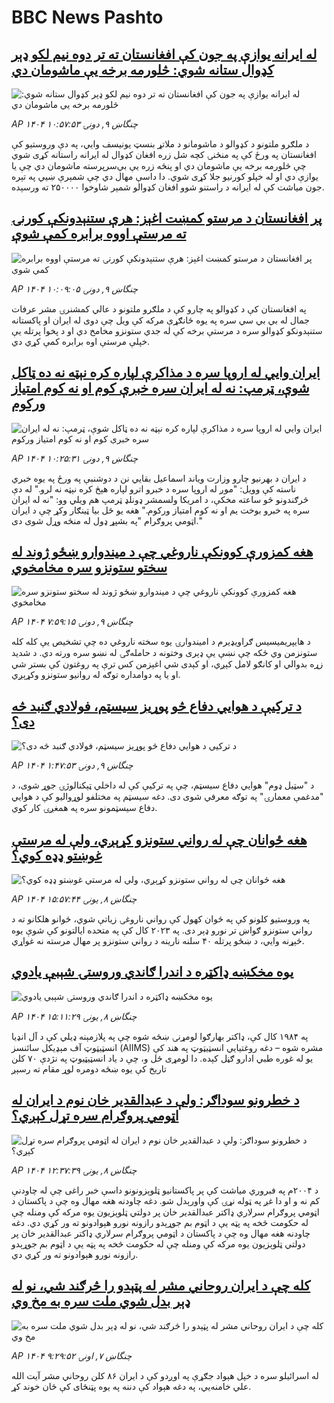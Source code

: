 # BBC News Pashto## [له ایرانه یوازې په جون کې افغانستان ته تر دوه نیم لکو ډېر کډوال ستانه شوي: څلورمه برخه يې ماشومان دي](https://www.bbc.com/pashto/articles/cvgwwkdewd5o?at_campaign=githubrss)![له ایرانه یوازې په جون کې افغانستان ته تر دوه نیم لکو ډېر کډوال ستانه شوي: څلورمه برخه يې ماشومان دي](https://ichef.bbci.co.uk/ace/ws/240/cpsprodpb/b1dc/live/0c76a6c0-55a6-11f0-960d-e9f1088a89fe.jpg)_AP ۱۴۰۴ چنگاښ ۹, دونۍ ۱۰:۵۷:۵۳_د ملګرو ملتونو د کډوالو د ماشومانو د ملاتړ بنسټ یونیسف وايي، په دې وروستیو کې افغانستان په ورځ کې په منځنۍ کچه شل زره افغان کډوال له ایرانه راستانه کړی شوي چې څلورمه برخه یې ماشومان دي او پنځه زره يې بې‌سرپرسته ماشومان دي چې یا یوازې دي او له خپلو کورنیو جلا کړی شوي.
دا داسې مهال دي چې شمېرې ښيي په تېره جون میاشت کې له ایرانه د راستنو شوو افغان کډوالو شمېر شاوخوا ۲۵۰۰۰۰ ته ورسېده.## [پر افغانستان د مرستو کمښت اغېز: هرې ستنېدونکې کورنۍ ته مرستې اووه برابره کمې شوې](https://www.bbc.com/pashto/articles/c74ww8lnmdno?at_campaign=githubrss)![پر افغانستان د مرستو کمښت اغېز: هرې ستنېدونکې کورنۍ ته مرستې اووه برابره کمې شوې](https://ichef.bbci.co.uk/ace/ws/240/cpsprodpb/7c7b/live/f24c9880-55ab-11f0-9074-8989d8c97d87.jpg)_AP ۱۴۰۴ چنگاښ ۹, دونۍ ۱۰:۰۹:۰۵_په افغانستان کې د کډوالو په چارو کې د ملګرو ملتونو د عالي کمشنرۍ مشر عرفات جمال له بي بي سي سره په یوه ځانګړې مرکه کې ویل چې دوی له ایران او پاکستانه ستنېدونکو کډوالو سره د مرستې برخه کې له جدي ستونزو مخامخ دي او د پخوا پرتله یې خپلې مرستې اوه برابره کمې کړي دي.## [ایران وايي له اروپا سره د مذاکرې لپاره کره نېټه نه ده ټاکل شوې، ټرمپ: نه له ایران سره خبرې کوم او نه کوم امتیاز ورکوم ](https://www.bbc.com/pashto/articles/cjd2zmvgg2lo?at_campaign=githubrss)![ایران وايي له اروپا سره د مذاکرې لپاره کره نېټه نه ده ټاکل شوې، ټرمپ: نه له ایران سره خبرې کوم او نه کوم امتیاز ورکوم ](https://ichef.bbci.co.uk/ace/ws/240/cpsprodpb/0e28/live/30688cf0-559d-11f0-b5c5-012c5796682d.png)_AP ۱۴۰۴ چنگاښ ۹, دونۍ ۱۰:۲۵:۳۱_د ایران د بهرنیو چارو وزارت ویاند اسماعیل بقایي نن د دوشنبې په ورځ په یوه خبري ناسته کې وویل: "موږ له اروپا سره د خبرو اترو لپاره هېڅ کره نېټه نه لرو."
له دې څرګندونو څو ساعته مخکې، د امریکا ولسمشر ډونلډ ټرمپ هم ویلي وو: "نه له ایران سره په خبرو بوخت یم او نه  کوم امتیاز ورکوم." هغه یو ځل بیا ټینګار وکړ چې د ایران اټومي پروګرام "په بشپړ ډول له منځه وړل شوی دی."## [هغه کمزورې کوونکې ناروغي چې د میندوارو ښځو ژوند له سختو ستونزو سره مخامخوي](https://www.bbc.com/pashto/articles/cd6g5j024y4o?at_campaign=githubrss)![هغه کمزورې کوونکې ناروغي چې د میندوارو ښځو ژوند له سختو ستونزو سره مخامخوي](https://ichef.bbci.co.uk/ace/ws/240/cpsprodpb/6c1d/live/0ec4e530-51c4-11f0-8485-7bd50fa63665.jpg)_AP ۱۴۰۴ چنگاښ ۹, دونۍ ۷:۵۹:۱۵_د هایپریمیسیس ګراویډیرم د امیندوارۍ یوه سخته ناروغي ده چې تشخیص یې کله کله ستونزمن وي ځکه چې نښې یې ډېری وختونه د حامله‌ګۍ له نښو سره ورته دي. د شدید زړه بدوالي او کانګو لامل کېږي، او کېدی شي اغېزمن کس ترې په روغتون کې بستر شي او یا په دوامداره توګه له روانیو ستونزو وکړېږي.## [د ترکیې د هوايي دفاع څو پوړیز سیسټم، فولادي ګنبد څه دی؟](https://www.bbc.com/pashto/articles/c3d14jeez93o?at_campaign=githubrss)![د ترکیې د هوايي دفاع څو پوړیز سیسټم، فولادي ګنبد څه دی؟](https://ichef.bbci.co.uk/ace/ws/240/cpsprodpb/d626/live/a5baba90-5553-11f0-a2ff-17a82c2e8bc4.jpg)_AP ۱۴۰۴ چنگاښ ۹, دونۍ ۱:۴۷:۵۳_د "سټیل ډوم" هوايي دفاع سیسټم، چې په ترکیې کې له داخلي ټېکنالوژۍ جوړ شوی، د "مدغمې معمارۍ" په توګه معرفي شوی دی. دغه سیسټم په مختلفو لوړوالیو کې د هوايي دفاع سیسټمونو سره په همغږۍ کار کوي.## [هغه ځوانان چې له رواني ستونزو کړېږي، ولې له مرستې غوښتو ډډه کوي؟](https://www.bbc.com/pashto/articles/cx2l78vjlqwo?at_campaign=githubrss)![هغه ځوانان چې له رواني ستونزو کړېږي، ولې له مرستې غوښتو ډډه کوي؟](https://ichef.bbci.co.uk/ace/ws/240/cpsprodpb/4ea8/live/34b16500-54ff-11f0-a2ff-17a82c2e8bc4.jpg)_AP ۱۴۰۴ چنگاښ ۸, يونۍ ۱۵:۵۷:۴۴_په وروستیو کلونو کې په ځوان کهول کې رواني ناروغۍ زیاتې شوي، ځوانو هلکانو ته د رواني ستونزو ګواښ تر نورو ډېر دی. 
په ۲۰۲۳ کال کې په متحده ایالتونو کې شوې یوه څېړنه وايي، د ښځو پرتله ۴۰ سلنه نارینه د رواني ستونزو پر مهال مرسته نه غواړي.## [یوه مخکښه ډاکټره د اندرا ګاندي وروستۍ شېبې یادوي](https://www.bbc.com/pashto/articles/cm20k80rpvlo?at_campaign=githubrss)![یوه مخکښه ډاکټره د اندرا ګاندي وروستۍ شېبې یادوي](https://ichef.bbci.co.uk/ace/ws/240/cpsprodpb/ae73/live/e46cd0b0-5324-11f0-84fa-777e140dbfd4.jpg)_AP ۱۴۰۴ چنگاښ ۸, يونۍ ۱۵:۱۱:۲۹_په ۱۹۸۴ کال کې، ډاکتر بهارګوا لومړنۍ ښځه شوه چې په پلازمېنه ډیلي کې د آل انډیا انسټیټوټ آف مېډیکل سائنسز (AIIMS) مشره شوه – دغه روغتیايي انسټیټوټ په هند کې یو له غوره طبي ادارو ګڼل کېده. دا لومړی ځل و، چې د یاد انسټیټیوټ په نژدې ۷۰ کلن تاریخ کې یوه ښځه دومره لوړ مقام ته رسېږ## [د خطرونو سوداګر: ولې د عبدالقدیر خان نوم  د ایران له اټومي پروګرام سره تړل کېږي؟](https://www.bbc.com/pashto/articles/cd6g2x2vl55o?at_campaign=githubrss)![د خطرونو سوداګر: ولې د عبدالقدیر خان نوم  د ایران له اټومي پروګرام سره تړل کېږي؟](https://ichef.bbci.co.uk/ace/ws/240/cpsprodpb/4608/live/52273b50-54d7-11f0-a2ff-17a82c2e8bc4.png)_AP ۱۴۰۴ چنگاښ ۸, يونۍ ۱۲:۳۷:۳۹_د  ۲۰۰۴م په فبروري میاشت کې پر پاکستانيو ټلوېزونونو داسې خبر راغی چې له چاودنې کم نه و او دا غږ په ټوله نړۍ کې واورېدل شو.
دغه چاودنه هغه مهال وه چې د پاکستان د اټومي پروګرام سرلاري ډاکتر عبدالقدیر خان پر دولتي ټلوېزیون یوه مرکه کې ومنله چې له حکومت څخه په پټه یې د اټوم بم جوړېدو رازونه نورو هېوادونو ته ور کړي دي.
دغه چاودنه هغه مهال وه چې د پاکستان د اټومي پروګرام سرلاري ډاکتر عبدالقدیر خان پر دولتي ټلوېزیون یوه مرکه کې ومنله چې له حکومت څخه په پټه یې د اټوم بم جوړېدو رازونه نورو هېوادونو ته ور کړي دي.## [کله چې د ایران روحاني مشر له پټېدو را څرګند شي، نو له ډېر بدل شوي ملت سره به مخ وي](https://www.bbc.com/pashto/articles/cz0918nrllko?at_campaign=githubrss)![کله چې د ایران روحاني مشر له پټېدو را څرګند شي، نو له ډېر بدل شوي ملت سره به مخ وي](https://ichef.bbci.co.uk/ace/ws/240/cpsprodpb/4cf8/live/b4be7d90-51c7-11f0-8485-7bd50fa63665.png)_AP ۱۴۰۴ چنگاښ ۷, اونۍ ۹:۲۹:۵۲_له اسرائیلو سره د خپل هېواد جګړې په اوږدو کې د ایران ۸۶ کلن روحاني مشر آیت الله علي خامنه‌يي، په دغه هېواد کې دننه په یوه پټنځای کې ځان خوند کړ.